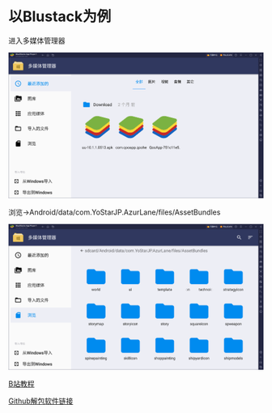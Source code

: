 # 以Blustack为例

进入多媒体管理器

![](./pics/1-1.png)

浏览->Android/data/com.YoStarJP.AzurLane/files/AssetBundles

![alt text](./pics/image.png)

[B站教程](https://www.bilibili.com/read/cv34745365/?spm_id_from=333.999.0.0&jump_opus=1)

[Github解包软件链接](https://github.com/aelurum/AssetStudio/releases)
